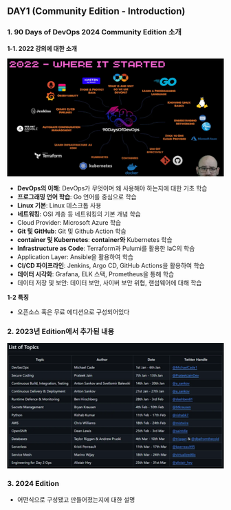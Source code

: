 ## DAY1 (Community Edition - Introduction)

### 1. 90 Days of DevOps 2024 Community Edition 소개

**1-1. 2022 강의에 대한 소개**

![img.png](../../image/devOps/day1/2022OverView.png)

- **DevOps의 이해**: DevOps가 무엇이며 왜 사용해야 하는지에 대한 기초 학습
- **프로그래밍 언어 학습**: Go 언어를 중심으로 학습
- **Linux 기본**: Linux 데스크톱 사용
- **네트워킹**: OSI 계층 등 네트워킹의 기본 개념  학습
- Cloud Provider: Microsoft Azure  학습
- **Git 및 GitHub**: Git 및 Github Action 학습
- **container 및 Kubernetes**: **container와** Kubernetes 학습
- **Infrastructure as Code**: Terraform과 Pulumi를 활용한 IaC의 학습
- Application Layer: Ansible을 활용하여 학습
- **CI/CD 파이프라인**: Jenkins, Argo CD, GitHub Actions을 활용하여 학습
- **데이터 시각화**: Grafana, ELK 스택, Prometheus을 통해 학습
- 데이터 저장 및 보안: 데이터 보안, 사이버 보안 위협, 랜섬웨어에 대해 학습

**1-2 특징**

- 오픈소스 혹은 무료 에디션으로 구성되어있다

### 2. 2023년 Edition에서 추가된 내용

![img.png](../../image/devOps/day1/2023OverView.png)

### 3. 2024 Edition

- 어떤식으로 구성됐고 만들어졌는지에 대한 설명